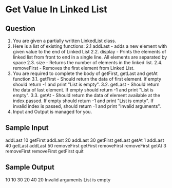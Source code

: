 # Get Value In Linked List

## Question
1. You are given a partially written LinkedList class.
2. Here is a list of existing functions:
2.1 addLast - adds a new element with given value to the end of Linked List
2.2. display - Prints the elements of linked list from front to end in a single line. All elements are separated by space
2.3. size - Returns the number of elements in the linked list.
2.4. removeFirst - Removes the first element from Linked List. 
3. You are required to complete the body of getFirst, getLast and getAt function 
3.1. getFirst - Should return the data of first element. If empty should return -1 and print "List is empty".
3.2. getLast - Should return the data of last element. If empty should return -1 and print "List is empty".
3.3. getAt - Should return the data of element available at the index passed. If empty should return -1 and print "List is empty". If invalid index is passed, should return -1 and print "Invalid arguments".
4. Input and Output is managed for you. 

## Sample Input

addLast 10
getFirst
addLast 20
addLast 30
getFirst
getLast
getAt 1
addLast 40
getLast
addLast 50
removeFirst
getFirst
removeFirst
removeFirst
getAt 3
removeFirst
removeFirst
getFirst
quit

## Sample Output

10
10
30
20
40
20
Invalid arguments
List is empty